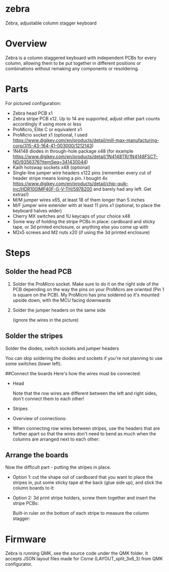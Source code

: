 # zebra
Zebra, adjustable column stagger keyboard

# Overview
Zebra is a column staggered keyboard with independent PCBs for every column, allowing them to be put together in different positions or combinations without remaking any components or resoldering.

# Parts
For pictured configuration:
- Zebra head PCB x1
- Zebra stripe PCB x12. Up to 14 are supported, adjust other part counts accordingly if using more or less
- ProMicro, Elite C or equivalent x1
- ProMicro socket x1 (optional, I used https://www.digikey.com/en/products/detail/mill-max-manufacturing-corp/315-43-164-41-003000/1212143)
- 1N4148 diodes in through-hole package x48 (for example https://www.digikey.com/en/products/detail/1N4148TR/1N4148FSCT-ND/9356376?itemSeq=341430044)
- Kailh hotswap sockets x48 (optional)
- Single-line jumper wire headers x122 pins (remember every cut of header stripe means losing a pin. I bought 4x https://www.digikey.com/en/products/detail/chip-quik-inc/HDR100IMP40F-G-V-TH/5978200 and barely had any left. Get extras!)
- M/M jumper wires x65, at least 18 of them longer than 5 inches
- M/F jumper wire extender with at least 11 pins x1 (optional, to place the keyboard halves wider)
- Cherry MX switches and 1U keycaps of your choice x48
- Some way of holding the stripe PCBs in place: cardboard and sticky tape, or 3d printed enclosure, or anything else you come up with
- M2x5 screws and M2 nuts x20 (if using the 3d printed enclosure)
	
# Steps
## Solder the head PCB
1. Solder the ProMicro socket. Make sure to do it on the right side of the PCB depending on the way the pins on your ProMicro are oriented (Pin 1 is square on the PCB). My ProMicro has pins soldered so it's mounted upside down, with the MCU facing downwards
2. Solder the jumper headers on the same side
	
	(ignore the wires in the picture)
	
## Solder the stripes
Solder the diodes, switch sockets and jumper headers
	
	
	
You can skip soldering the diodes and sockets if you're not planning to use some switches (lower left).
	
##Connect the boards
Here's how the wires must be connected:
- Head
	
	Note that the row wires are different between the left and right sides, don't connect them to each other!

- Stripes
	
- Overview of connections:
	
- When connecting row wires between stripes, use the headers that are further apart so that the wires don't need to bend as much when the columns are arranged next to each other:
	
	
## Arrange the boards
Now the difficult part - putting the stripes in place.

- Option 1: cut the shape out of cardboard that you want to place the stripes in, put some sticky tape at the back (glue side up), and stick the column boards to it:
	
	
	
	
- Option 2: 3d print stripe holders, screw them together and insert the stripe PCBs:
	
	
	
	
	
	
	Built-in ruler on the bottom of each stripe to measure the column stagger:
	

# Firmware
Zebra is running QMK, see the source code under the QMK folder. It accepts JSON layout files made for Corne (LAYOUT_split_3x6_3) from QMK configurator.
